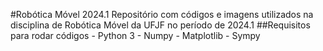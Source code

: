 #Robótica Móvel 2024.1
    Repositório com códigos e imagens utilizados na disciplina de Robótica Móvel da UFJF no período de 2024.1
    ##Requisitos para rodar códigos
        - Python 3 
        - Numpy
        - Matplotlib
        - Sympy
        